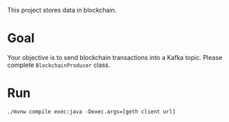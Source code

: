 This project stores data in blockchain.

# Goal

Your objective is to send blockchain transactions into a Kafka topic.
Please complete `BlockchainProducer` class.

# Run

```
./mvnw compile exec:java -Dexec.args=[geth client url]
```
